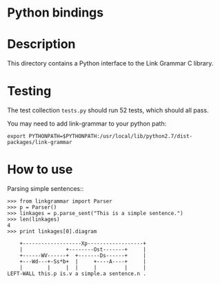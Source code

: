 # Python bindings

Description
===========
This directory contains a Python interface to the Link Grammar C library.


Testing
=======
The test collection `tests.py` should run 52 tests, which should all pass.

You may need to add link-grammar to your python path:

   `export PYTHONPATH=$PYTHONPATH:/usr/local/lib/python2.7/dist-packages/link-grammar`


How to use
==========
Parsing simple sentences::

    >>> from linkgrammar import Parser
    >>> p = Parser()
    >>> linkages = p.parse_sent("This is a simple sentence.")
    >>> len(linkages)
    4
    >>> print linkages[0].diagram
    
        +-------------------Xp------------------+
        |              +--------Ost-------+     |
        +------WV------+  +-------Ds------+     |
        +---Wd---+-Ss*b+  |     +----A----+     |
        |        |     |  |     |         |     |
    LEFT-WALL this.p is.v a simple.a sentence.n . 


